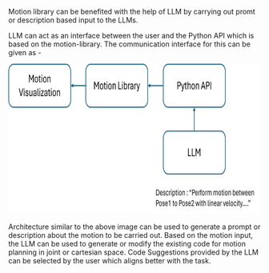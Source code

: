 Motion library can be benefited with the help of LLM by carrying out promt or description based input to the LLMs.

LLM can act as an interface between the user and the Python API which is based on the motion-library. The communication interface for this can be given as -


<img src="https://github.com/mrunmaivp/ur_manipulation_repo/blob/main/Picture1.png" alt="High Level Architecture" width="600" height="300">

Architecture similar to the above image can be used to generate a prompt or description about the motion to be carried out. Based on the motion input,
the LLM can be used to generate or modify the existing code for motion planning in joint or cartesian space. Code Suggestions provided by the LLM can be selected by
the user which aligns better with the task.

